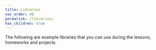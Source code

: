 ```yaml
---
title: Libraries
nav_order: 40
permalink: /libraries/
has_children: true
---
```


The following are example libraries that you can use during the lessons, homeworks and projects.
